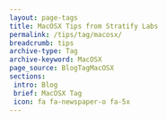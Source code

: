 ```yaml
---
layout: page-tags
title: MacOSX Tips from Stratify Labs
permalink: /tips/tag/macosx/
breadcrumb: tips
archive-type: Tag
archive-keyword: MacOSX
page_source: BlogTagMacOSX
sections:
 intro: Blog
 brief: MacOSX Tag
 icon: fa fa-newspaper-o fa-5x
---
```


